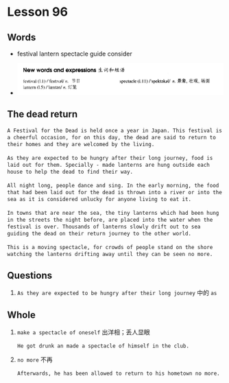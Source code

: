 # Lesson 96

## Words

- festival lantern spectacle guide consider

- ![Words](../../../Images/Part2/10/words-96.png)

## The dead return

```
A Festival for the Dead is held once a year in Japan. This festival is a cheerful occasion, for on this day, the dead are said to return to their homes and they are welcomed by the living.

As they are expected to be hungry after their long journey, food is laid out for them. Specially - made lanterns are hung outside each house to help the dead to find their way.

All night long, people dance and sing. In the early morning, the food that had been laid out for the dead is thrown into a river or into the sea as it is considered unlucky for anyone living to eat it.

In towns that are near the sea, the tiny lanterns which had been hung in the streets the night before, are placed into the water when the festival is over. Thousands of lanterns slowly drift out to sea guiding the dead on their return journey to the other world.

This is a moving spectacle, for crowds of people stand on the shore watching the lanterns drifting away until they can be seen no more.
```

## Questions

1. `As they are expected to be hungry after their long journey` 中的 `as`

## Whole

1. `make a spectacle of oneself` 出洋相；丢人显眼

   ```
   He got drunk an made a spectacle of himself in the club.
   ```

2. `no more` 不再

   ```
   Afterwards, he has been allowed to return to his hometown no more.
   ```
